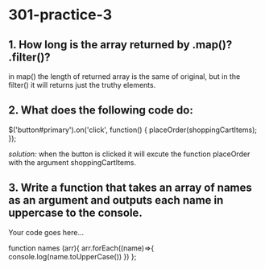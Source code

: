 # 301-practice-3


## 1. How long is the array returned by .map()? .filter()?

in map() the length of returned array is the same of original, 
but in the filter() it will returns just the truthy elements.

## 2. What does the following code do:

$('button#primary').on('click', function() {
  placeOrder(shoppingCartItems);
});

*solution:*
when the button is clicked it will excute the function placeOrder with the argument shoppingCartItems.


## 3. Write a function that takes an array of names as an argument and outputs each name in uppercase to the console.

Your code goes here...

function names (arr){
    arr.forEach((name)=>{
       console.log(name.toUpperCase())
    })
};
